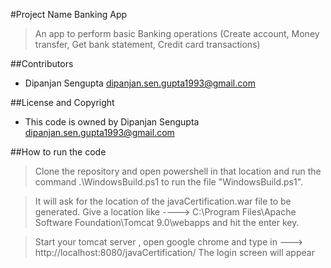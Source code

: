 #Project Name
  Banking App
> An app to perform basic Banking operations (Create account, Money transfer, Get bank statement, Credit card transactions)


##Contributors
- Dipanjan Sengupta <dipanjan.sen.gupta1993@gmail.com>

##License and Copyright
- This code is owned by Dipanjan Sengupta <dipanjan.sen.gupta1993@gmail.com>

##How to run the code
> Clone the repository and open powershell in that location and run the command
.\WindowsBuild.ps1 to run the file "WindowsBuild.ps1".

> It will ask for the location of the javaCertification.war file to be generated.
Give a location like ----> C:\Program Files\Apache Software Foundation\Tomcat 9.0\webapps
and hit the enter key.

> Start your tomcat server , open google chrome and 
type in ---> http://localhost:8080/javaCertification/
The login screen will appear
